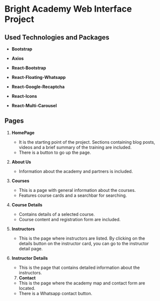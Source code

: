 
# Bright Academy Web Interface Project


## Used Technologies and Packages

- **Bootstrap**

- **Axios**
- **React-Bootstrap**

- **React-Floating-Whatsapp**

- **React-Google-Recaptcha**

- **React-Icons**

- **React-Multi-Carousel**




## Pages

1. **HomePage**
   - It is the starting point of the project. Sections containing blog posts, videos and a brief summary of the training are included.
   - There is a button to go up the page.


2. **About Us**
   - Information about the academy and partners is included.
 

3. **Courses**
   - This is a page with general information about the courses.
   - Features course cards and a searchbar for searching.

4. **Course Details**
   - Contains details of a selected course.
   - Course content and registration form are included.

5. **Instructors**
   - This is the page where instructors are listed. By clicking on the details button on the instructor card, you can go to the instructor detail page.

6. **Instructor Details**
   - This is the page that contains detailed information about the instructors.

   7. **Contact**
   - This is the page where the academy map and contact form are located.
   - There is a Whatsapp contact button.

  